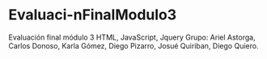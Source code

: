 # Evaluaci-nFinalModulo3
Evaluación final módulo 3 HTML, JavaScript, Jquery
Grupo: Ariel Astorga, Carlos Donoso, Karla Gómez, Diego Pizarro, Josué Quiriban, Diego Quiero.
